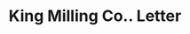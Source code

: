 ---
doi: 10.7916/D8RB8GKR
date_other: '1913'
date_other_textual: '1913'
form: correspondence
genre:
- Letters (correspondence)
name:
- King Milling Co.
object_in_context_url: https://biggert.cul.columbia.edu/items/view/ave_biggert_00636
subject_hierarchical_geographic:
- Lowell, Michigan, United States
subject_name:
- King Milling Co.
title: King Milling Co.. Letter
sort_title: King Milling Co.. Letter
call_number: ave_biggert_00636
coordinates:
- 42.933611111111105,-85.34194444444444
pid: ave_biggert_00636
identifiers: ave_biggert_00636
canvas_id: ldpd:395908
permalink: "/items/ave_biggert_00636/"
layout: iiif-image-page
---